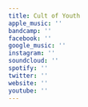 ```yaml
---
title: Cult of Youth
apple_music: ''
bandcamp: ''
facebook: ''
google_music: ''
instagram: ''
soundcloud: ''
spotify: ''
twitter: ''
website: ''
youtube: ''
---
```

